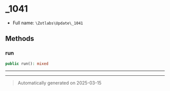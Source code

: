 
# _1041





* Full name: `\Zotlabs\Update\_1041`




## Methods


### run



```php
public run(): mixed
```












***


***
> Automatically generated on 2025-03-15
